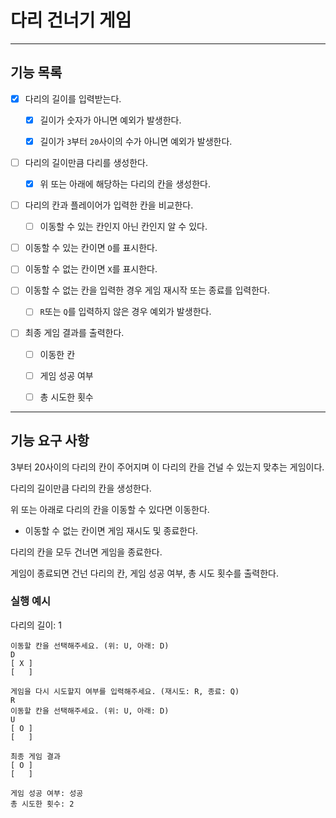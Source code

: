# 다리 건너기 게임

---
## 기능 목록
- [x] 다리의 길이를 입력받는다.
  - [x] 길이가 숫자가 아니면 예외가 발생한다.
  - [x] 길이가 `3`부터 `20`사이의 수가 아니면 예외가 발생한다.


- [ ] 다리의 길이만큼 다리를 생성한다.
  - [x] 위 또는 아래에 해당하는 다리의 칸을 생성한다.


- [ ] 다리의 칸과 플레이어가 입력한 칸을 비교한다.
  - [ ] 이동할 수 있는 칸인지 아닌 칸인지 알 수 있다.


- [ ] 이동할 수 있는 칸이면 `O`를 표시한다.
- [ ] 이동할 수 없는 칸이면 `X`를 표시한다.


- [ ] 이동할 수 없는 칸을 입력한 경우 게임 재시작 또는 종료를 입력한다.
  - [ ] `R`또는 `Q`를 입력하지 않은 경우 예외가 발생한다.


- [ ] 최종 게임 결과를 출력한다.
  - [ ] 이동한 칸
  - [ ] 게임 성공 여부
  - [ ] 총 시도한 횟수


---
## 기능 요구 사항

3부터 20사이의 다리의 칸이 주어지며 이 다리의 칸을 건널 수 있는지 맞추는 게임이다.

다리의 길이만큼 다리의 칸을 생성한다.

위 또는 아래로 다리의 칸을 이동할 수 있다면 이동한다.
- 이동할 수 없는 칸이면 게임 재시도 및 종료한다.

다리의 칸을 모두 건너면 게임을 종료한다.

게임이 종료되면 건넌 다리의 칸, 게임 성공 여부, 총 시도 횟수를 출력한다.

### 실행 예시

다리의 길이: 1

```
이동할 칸을 선택해주세요. (위: U, 아래: D)
D
[ X ]
[   ]

게임을 다시 시도할지 여부를 입력해주세요. (재시도: R, 종료: Q)
R
이동할 칸을 선택해주세요. (위: U, 아래: D)
U
[ O ]
[   ]

최종 게임 결과
[ O ]
[   ]

게임 성공 여부: 성공
총 시도한 횟수: 2
```